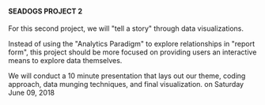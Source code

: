 #### SEADOGS PROJECT 2
For this second project, we will "tell a story" through data visualizations.

Instead of using the "Analytics Paradigm" to explore relationships in "report form", this project should be more focused on providing users an interactive means to explore data themselves.

We will conduct a 10 minute presentation that lays out our theme, coding approach, data munging techniques, and final visualization.
on Saturday June 09, 2018
